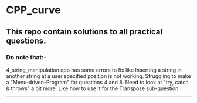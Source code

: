# CPP_curve
## This repo contain solutions to all practical questions.
### Do note that:-
4_string_manipulation.cpp has some errors to fix like Inserting a string in another string at a user specified position is not working.
Struggling to make a "Menu-driven-Program" for questions 4 and 8. 
Need to look at "try, catch & throws" a bit more. Like how to use it for the Transpose sub-question.
<hr>
